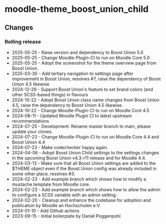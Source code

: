 moodle-theme_boost_union_child
==============================

Changes
-------

### Rolling release

* 2025-05-25 - Raise version and dependency to Boost Union 5.0
* 2025-05-25 - Change Moodle-Plugin-CI to run on Moodle Core 5.0
* 2025-05-25 - Adopt the screenshot for the theme overview page from Boost Union.
* 2025-03-30 - Add tertiary navigation to settings page after improvemeht in Boost Union, resolves #7, raise the dependency of Boost Union 4.5 likewise.
* 2024-12-29 - Support Boost Union's feature to set brand colors (and other SCSS-based things) in flavours
* 2024-10-22 - Adopt Boost Union class name changes from Boost Union 4.5, raise the dependency to Boost Union 4.5 likewise.
* 2024-10-22 - Change Moodle-Plugin-CI to run on Moodle Core 4.5
* 2024-08-11 - Updated Moodle Plugin CI to latest upstream recommendations
* 2024-07-25 - Development: Rename master branch to main, please update your clones.
* 2024-07-23 - Change Moodle-Plugin-CI to run on Moodle Core 4.4 and Boost Union 4.4
* 2024-07-23 - Make codechecker happy again.
* 2024-04-06 - Adopt Boost Union Child settings to the settings changes in the upcoming Boost Union v4.3-r11 release and for Moodle 4.4.
* 2024-03-13 - Make sure that all Boost Union settings are added to the $THEME object even if the Boost Union config was already included in some other place, resolves #3.
* 2024-02-23 - Add example branch which shows how to modify a mustache template from Moodle core.
* 2024-02-23 - Add example branch which shows how to allow the admin to configure a SCSS variable with an admin setting.
* 2024-02-20 - Cleanup and enhance the codebase for adoption and publication by Moodle an Hochschulen e.V.
* 2024-01-10 - Add Github actions
* 2023-09-15 - Initial boilerplate by Daniel Poggenpohl
